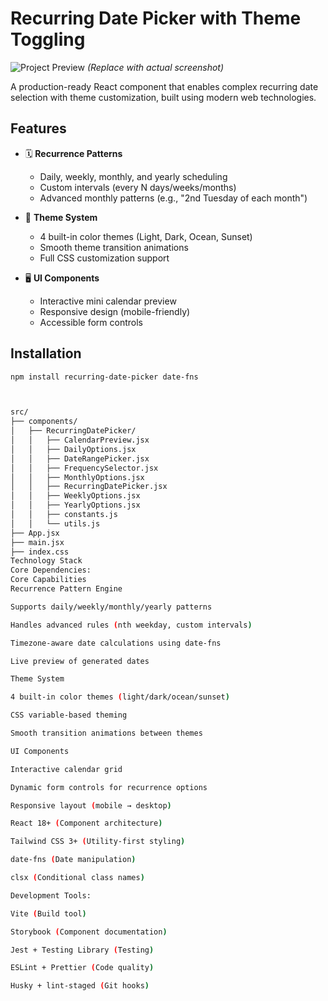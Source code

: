# Recurring Date Picker with Theme Toggling

![Project Preview](https://via.placeholder.com/800x500?text=Recurring+Date+Picker+Demo) 
*(Replace with actual screenshot)*

A production-ready React component that enables complex recurring date selection with theme customization, built using modern web technologies.

## Features

- 🗓️ **Recurrence Patterns**
  - Daily, weekly, monthly, and yearly scheduling
  - Custom intervals (every N days/weeks/months)
  - Advanced monthly patterns (e.g., "2nd Tuesday of each month")
  
- 🎨 **Theme System**
  - 4 built-in color themes (Light, Dark, Ocean, Sunset)
  - Smooth theme transition animations
  - Full CSS customization support

- 🖥️ **UI Components**
  - Interactive mini calendar preview
  - Responsive design (mobile-friendly)
  - Accessible form controls

## Installation

```bash
npm install recurring-date-picker date-fns



src/
├── components/
│   ├── RecurringDatePicker/
│   │   ├── CalendarPreview.jsx
│   │   ├── DailyOptions.jsx
│   │   ├── DateRangePicker.jsx
│   │   ├── FrequencySelector.jsx
│   │   ├── MonthlyOptions.jsx
│   │   ├── RecurringDatePicker.jsx
│   │   ├── WeeklyOptions.jsx
│   │   ├── YearlyOptions.jsx
│   │   ├── constants.js
│   │   └── utils.js
├── App.jsx
├── main.jsx
├── index.css
Technology Stack
Core Dependencies:
Core Capabilities
Recurrence Pattern Engine

Supports daily/weekly/monthly/yearly patterns

Handles advanced rules (nth weekday, custom intervals)

Timezone-aware date calculations using date-fns

Live preview of generated dates

Theme System

4 built-in color themes (light/dark/ocean/sunset)

CSS variable-based theming

Smooth transition animations between themes

UI Components

Interactive calendar grid

Dynamic form controls for recurrence options

Responsive layout (mobile → desktop)

React 18+ (Component architecture)

Tailwind CSS 3+ (Utility-first styling)

date-fns (Date manipulation)

clsx (Conditional class names)

Development Tools:

Vite (Build tool)

Storybook (Component documentation)

Jest + Testing Library (Testing)

ESLint + Prettier (Code quality)

Husky + lint-staged (Git hooks)
